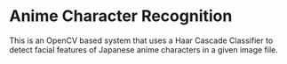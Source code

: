 # Anime Character Recognition

This is an OpenCV based system that uses a Haar Cascade Classifier to detect facial features of Japanese anime characters in a given image file.